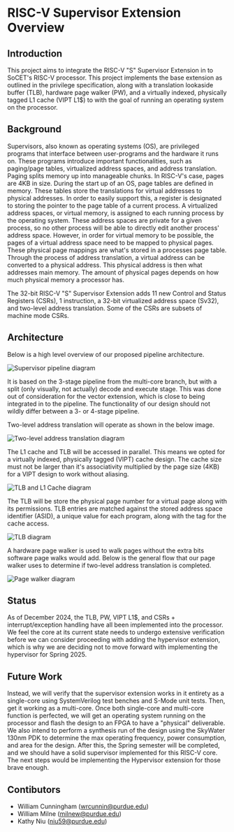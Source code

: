 # RISC-V Supervisor Extension Overview

## Introduction

This project aims to integrate the RISC-V "S" Supervisor Extension in to SoCET's RISC-V processor. This project implements the base extension as outlined in the privilege specification, along with a translation lookaside buffer (TLB), hardware page walker (PW), and a virtually indexed, physically tagged L1 cache (VIPT L1$) to with the goal of running an operating system on the processor.

## Background

Supervisors, also known as operating systems (OS), are privileged programs that interface between user-programs and the hardware it runs on. These programs introduce important functionalities, such as paging/page tables, virtualized address spaces, and address translation. Paging splits memory up into manageable chunks. In RISC-V's case, pages are 4KB in size. During the start up of an OS, page tables are defined in memory. These tables store the translations for virtual addresses to physical addresses. In order to easily support this, a register is designated to storing the pointer to the page table of a current process. A virtualized address spaces, or virtual memory, is assigned to each running process by the operating system. These address spaces are private for a given process, so no other process will be able to directly edit another process' address space. However, in order for virtual memory to be possible, the pages of a virtual address space need to be mapped to physical pages. These physical page mappings are what's stored in a processes page table. Through the process of address translation, a virtual address can be converted to a physical address. This physical address is then what addresses main memory. The amount of physical pages depends on how much physical memory a processor has.

The 32-bit RISC-V "S" Supervisor Extension adds 11 new Control and Status Registers (CSRs), 1 instruction, a 32-bit virtualized address space (Sv32), and two-level address translation. Some of the CSRs are subsets of machine mode CSRs.

## Architecture

Below is a high level overview of our proposed pipeline architecture.

![Supervisor pipeline diagram](images/pipeline.png)

It is based on the 3-stage pipeline from the multi-core branch, but with a split (only visually, not actually) decode and execute stage. This was done out of consideration for the vector extension, which is close to being integrated in to the pipeline. The functionality of our design should not wildly differ between a 3- or 4-stage pipeline.

Two-level address translation will operate as shown in the below image.

![Two-level address translation diagram](images/twoleveladdresstranslation.png)

The L1 cache and TLB will be accessed in parallel. This means we opted for a virtually indexed, physically tagged (VIPT) cache design. The cache size must not be larger than it's associativity multiplied by the page size (4KB) for a VIPT design to work without aliasing.

![TLB and L1 Cache diagram](images/tlbviptl1.png)

The TLB will be store the physical page number for a virtual page along with its permissions. TLB entries are matched against the stored address space identifier (ASID), a unique value for each program, along with the tag for the cache access.

![TLB diagram](images/tlb.png)

A hardware page walker is used to walk pages without the extra bits software page walks would add. Below is the general flow that our page walker uses to determine if two-level address translation is completed.

![Page walker diagram](images/pagewalker.png)

## Status

As of December 2024, the TLB, PW, VIPT L1$, and CSRs + interrupt/exception handling have all been implemented into the processor. We feel the core at its current state needs to undergo extensive verification before we can consider proceeding with adding the hypervisor extension, which is why we are deciding not to move forward with implementing the hypervisor for Spring 2025.

## Future Work

Instead, we will verify that the supervisor extension works in it entirety as a single-core using SystemVerilog test benches and S-Mode unit tests. Then, get it working as a multi-core. Once both single-core and multi-core function is perfected, we will get an operating system running on the processor and flash the design to an FPGA to have a "physical" deliverable. We also intend to perform a synthesis run of the design using the SkyWater 130nm PDK to determine the max operating frequency, power consumption, and area for the design. After this, the Spring semester will be completed, and we should have a solid supervisor implemented for this RISC-V core. The next steps would be implementing the Hypervisor extension for those brave enough.

## Contibutors

- William Cunningham (wrcunnin@purdue.edu)
- William Milne (milnew@purdue.edu)
- Kathy Niu (niu59@purdue.edu)